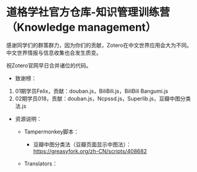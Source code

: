 # 道格学社官方仓库-知识管理训练营（Knowledge management）

感谢同学们的群策群力，因为你们的贡献，Zotero在中文世界应用会大为不同。中文世界情报与信息收集也会发生质变。

祝Zotero官网早日合并诸位的代码。

- 致谢榜：

1. 01期学员Felix，贡献：douban.js，BiliBili.js，BiliBili Bangumi.js
2. 02期学员018，贡献：douban.js，Ncpssd.js，Superlib.js，豆瓣中图分类法.js

- 资源说明：

  - Tampermonkey脚本：
    - 豆瓣中图分类法（豆瓣页面显示中图法）： https://greasyfork.org/zh-CN/scripts/408682

  - Translators：
